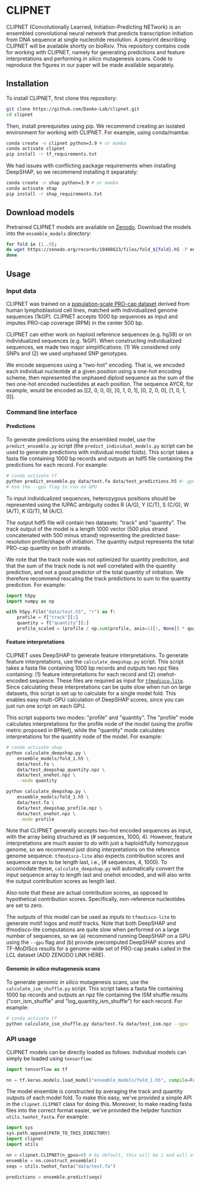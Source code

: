 # CLIPNET

CLIPNET (Convolutionally Learned, Initiation-Predicting NETwork) is an ensembled convolutional neural network that predicts transcription initiation from DNA sequence at single nucleotide resolution. A preprint describing CLIPNET will be available shortly on bioRxiv. This repository contains code for working with CLIPNET, namely for generating predictions and feature interpretations and performing *in silico* mutagenesis scans. Code to reproduce the figures in our paper will be made available separately.

## Installation

To install CLIPNET, first clone this repository:

```bash
git clone https://github.com/Danko-Lab/clipnet.git
cd clipnet
```

Then, install prerequisites using pip. We recommend creating an isolated environment for working with CLIPNET. For example, using conda/mamba:

```bash
conda create -n clipnet python=3.9 # or mamba
conda activate clipnet
pip install -r tf_requirements.txt
```

We had issues with conflicting package requirements when installing DeepSHAP, so we recommend installing it separately:

```bash
conda create -n shap python=3.9 # or mamba
conda activate shap
pip install -r shap_requirements.txt
```

## Download models

Pretrained CLIPNET models are available on [Zenodo](https://zenodo.org/doi/10.5281/zenodo.10408622). Download the models into the `ensemble_models` directory:

```bash
for fold in {1..9};
do wget https://zenodo.org/records/10408623/files/fold_${fold}.h5 -P ensemble_models/;
done
```

## Usage

### Input data

CLIPNET was trained on a [population-scale PRO-cap dataset](http://dx.doi.org/10.1038/s41467-020-19829-z) derived from human lymphoblastoid cell lines, matched with individualized genome sequences (1kGP). CLIPNET accepts 1000 bp sequences as input and imputes PRO-cap coverage (RPM) in the center 500 bp.

CLIPNET can either work on haploid reference sequences (e.g. hg38) or on individualized sequences (e.g. 1kGP). When constructing individualized sequences, we made two major simplifications: (1) We considered only SNPs and (2) we used unphased SNP genotypes.

We encode sequences using a "two-hot" encoding. That is, we encoded each individual nucleotide at a given position using a one-hot encoding scheme, then represented the unphased diploid sequence as the sum of the two one-hot encoded nucleotides at each position. The sequence AYCR, for example, would be encoded as [[2, 0, 0, 0], [0, 1, 0, 1], [0, 2, 0, 0], [1, 0, 1, 0]].

### Command line interface

#### Predictions

To generate predictions using the ensembled model, use the `predict_ensemble.py` script (the `predict_individual_models.py` script can be used to generate predictions with individual model folds). This script takes a fasta file containing 1000 bp records and outputs an hdf5 file containing the predictions for each record. For example:

```bash
# conda activate tf
python predict_ensemble.py data/test.fa data/test_predictions.h5 #--gpu
# Use the --gpu flag to run on GPU
```

To input individualized sequences, heterozygous positions should be represented using the IUPAC ambiguity codes R (A/G), Y (C/T), S (C/G), W (A/T), K (G/T), M (A/C).

The output hdf5 file will contain two datasets: "track" and "quantity". The track output of the model is a length 1000 vector (500 plus strand concatenated with 500 minus strand) representing the predicted base-resolution profile/shape of initiation. The quantity output represents the total PRO-cap quantity on both strands.

We note that the track node was not optimized for quantity prediction, and that the sum of the track node is not well correlated with the quantity prediction, and not a good predictor of the total quantity of initiation. We therefore recommend rescaling the track predictions to sum to the quantity prediction. For example:

```python
import h5py
import numpy as np

with h5py.File("data/test.h5", "r") as f:
    profile = f["track"][:]
    quantity = f["quantity"][:]
    profile_scaled = (profile / np.sum(profile, axis=1)[:, None]) * quantity
```

#### Feature interpretations

CLIPNET uses DeepSHAP to generate feature interpretations. To generate feature interpretations, use the `calculate_deepshap.py` script. This script takes a fasta file containing 1000 bp records and outputs two npz files containing: (1) feature interpretations for each record and (2) onehot-encoded sequence. These files are required as input for [`tfmodisco-lite`](https://github.com/jmschrei/tfmodisco-lite/tree/main). Since calculating these interpretations can be quite slow when run on large datasets, this script is set up to calculate for a single model fold. This enables easy multi-GPU calculation of DeepSHAP scores, since you can just run one script on each GPU.

This script supports two modes: "profile" and "quantity". The "profile" mode calculates interpretations for the profile node of the model (using the profile metric proposed in BPNet), while the "quantity" mode calculates interpretations for the quantity node of the model. For example:

```bash
# conda activate shap
python calculate_deepshap.py \
    ensemble_models/fold_1.h5 \
    data/test.fa \
    data/test_deepshap_quantity.npz \
    data/test_onehot.npz \
    --mode quantity 

python calculate_deepshap.py \
    ensemble_models/fold_1.h5 \
    data/test.fa \
    data/test_deepshap_profile.npz \
    data/test_onehot.npz \
    --mode profile
```

Note that CLIPNET generally accepts two-hot encoded sequences as input, with the array being structured as (# sequences, 1000, 4). However, feature interpretations are much easier to do with just a haploid/fully homozygous genome, so we recommend just doing interpretations on the reference genome sequence. `tfmodisco-lite` also expects contribution scores and sequence arrays to be length last, i.e., (# sequences, 4, 1000). To accomodate these, `calculate_deepshap.py` will automatically convert the input sequence array to length last and onehot encoded, and will also write the output contribution scores as length last.

Also note that these are actual contribution scores, as opposed to hypothetical contribution scores. Specifically, non-reference nucleotides are set to zero.

The outputs of this model can be used as inputs to `tfmodisco-lite` to generate motif logos and motif tracks. Note that both DeepSHAP and tfmodisco-lite computations are quite slow when performed on a large number of sequences, so we (a) recommend running DeepSHAP on a GPU using the `--gpu` flag and (b) provide precomputed DeepSHAP scores and TF-MoDISco results for a genome-wide set of PRO-cap peaks called in the LCL dataset (ADD ZENODO LINK HERE).

#### Genomic *in silico* mutagenesis scans

To generate genomic *in silico* mutagenesis scans, use the `calculate_ism_shuffle.py` script. This script takes a fasta file containing 1000 bp records and outputs an npz file containing the ISM shuffle results ("corr_ism_shuffle" and "log_quantity_ism_shuffle") for each record. For example:

```bash
# conda activate tf
python calculate_ism_shuffle.py data/test.fa data/test_ism.npz --gpu
```

### API usage

CLIPNET models can be directly loaded as follows. Individual models can simply be loaded using `tensorflow`:

```python
import tensorflow as tf

nn = tf.keras.models.load_model("ensemble_models/fold_1.h5", compile=False)
```

The model ensemble is constructed by averaging the track and quantity outputs of each model fold. To make this easy, we've provided a simple API in the `clipnet.CLIPNET` class for doing this. Moreover, to make reading fasta files into the correct format easier, we've provided the helpder function `utils.twohot_fasta`. For example:

```python
import sys
sys.path.append(PATH_TO_THIS_DIRECTORY)
import clipnet
import utils

nn = clipnet.CLIPNET(n_gpus=0) # by default, this will be 1 and will attempt to start a CUDA session
ensemble = nn.construct_ensemble()
seqs = utils.twohot_fasta("data/test.fa")

predictions = ensemble.predict(seqs)
```
